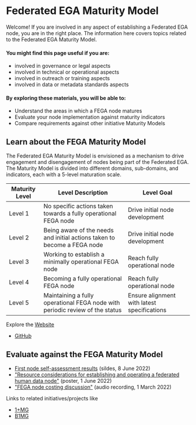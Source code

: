 # Federated EGA Maturity Model

Welcome! If you are involved in any aspect of establishing a Federated EGA node, you are in the right place. The information here covers topics related to the Federated EGA Maturity Model.

#### You might find this page useful if you are:
- involved in governance or legal aspects
- involved in technical or operational aspects
- involved in outreach or training aspects
- involved in data or metadata standards aspects

#### By exploring these materials, you will be able to:
- Understand the areas in which a FEGA node matures
- Evaluate your node implementation against maturity indicators
- Compare requirements against other initiative Maturity Models

## Learn about the FEGA Maturity Model

The Federated EGA Maturity Model is envisioned as a mechanism to drive engagement and disengagement of nodes being part of the Federated EGA. The Maturity Model is divided into different domains, sub-domains, and indicators, each with a 5-level maturation scale. 

| Maturity Level | Level Description | Level Goal |
| --- | --- | --- |
| Level 1 | No specific actions taken towards a fully operational FEGA node | Drive initial node development |
| Level 2 | Being aware of the needs and initial actions taken to become a FEGA node | Drive initial node development |
| Level 3 | Working to establish a minimally operational FEGA node | Reach fully operational node |
| Level 4 | Becoming a fully operational FEGA node | Reach fully operational node |
| Level 5 | Maintaining a fully operational FEGA node with periodic review of the status | Ensure alignment with latest specifications |

Explore the [Website](https://inab.github.io/fega-mm/)
  - [GitHub](https://github.com/inab/fega-mm) 
  
## Evaluate against the FEGA Maturity Model

- [First node self-assessment results](https://docs.google.com/presentation/d/1asFVR4a-luoh7jdQJcp3A2RP0-druX1LaXPk-r7FVsY/edit#slide=id.g121731fd043_2_86) (sildes, 8 June 2022)
- ["Resource considerations for establishing and operating a federated human data node"](https://doi.org/10.7490/f1000research.1118967.1) (poster, 1 June 2022)
- ["FEGA node costing discussion"](https://drive.google.com/file/d/1XjPH3sI69Hqcz7fXO1B_ThWYTayien8l/view?usp=sharing) (audio recording, 1 March 2022)

Links to related initiatives/projects like
  - [1+MG](https://digital-strategy.ec.europa.eu/en/policies/1-million-genomes#:~:text=The%20'1%2B%20Million%20Genomes',healthcare%20and%20health%20policy%20making.)
  - [B1MG](https://b1mg-project.eu/)

